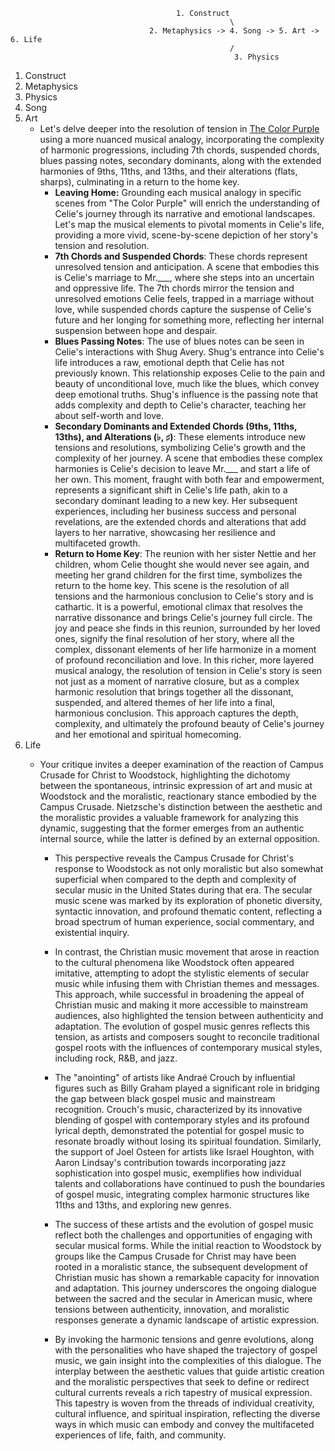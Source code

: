                                          1. Construct
                                                     \
                                   2. Metaphysics -> 4. Song -> 5. Art -> 6. Life
                                                     /
                                                      3. Physics



1. Construct
2. Metaphysics
3. Physics
4. Song
5. Art
   - Let's delve deeper into the resolution of tension in [The Color Purple](https://en.wikipedia.org/wiki/The_Color_Purple_(2023_film)) using a more nuanced musical analogy, incorporating the complexity of harmonic progressions, including 7th chords, suspended chords, blues passing notes, secondary dominants, along with the extended harmonies of 9ths, 11ths, and 13ths, and their alterations (flats, sharps), culminating in a return to the home key.
      - **Leaving Home:** Grounding each musical analogy in specific scenes from "The Color Purple" will enrich the understanding of Celie's journey through its narrative and emotional landscapes. Let's map the musical elements to pivotal moments in Celie's life, providing a more vivid, scene-by-scene depiction of her story's tension and resolution.
      - **7th Chords and Suspended Chords**: These chords represent unresolved tension and anticipation. A scene that embodies this is Celie's marriage to Mr.___, where she steps into an uncertain and oppressive life. The 7th chords mirror the tension and unresolved emotions Celie feels, trapped in a marriage without love, while suspended chords capture the suspense of Celie's future and her longing for something more, reflecting her internal suspension between hope and despair.
      - **Blues Passing Notes**: The use of blues notes can be seen in Celie's interactions with Shug Avery. Shug's entrance into Celie's life introduces a raw, emotional depth that Celie has not previously known. This relationship exposes Celie to the pain and beauty of unconditional love, much like the blues, which convey deep emotional truths. Shug's influence is the passing note that adds complexity and depth to Celie's character, teaching her about self-worth and love.
      - **Secondary Dominants and Extended Chords (9ths, 11ths, 13ths), and Alterations (♭, ♯)**: These elements introduce new tensions and resolutions, symbolizing Celie's growth and the complexity of her journey. A scene that embodies these complex harmonies is Celie's decision to leave Mr.___ and start a life of her own. This moment, fraught with both fear and empowerment, represents a significant shift in Celie's life path, akin to a secondary dominant leading to a new key. Her subsequent experiences, including her business success and personal revelations, are the extended chords and alterations that add layers to her narrative, showcasing her resilience and multifaceted growth.
      - **Return to Home Key**: The reunion with her sister Nettie and her children, whom Celie thought she would never see again, and meeting her grand children for the first time, symbolizes the return to the home key. This scene is the resolution of all tensions and the harmonious conclusion to Celie's story and is cathartic. It is a powerful, emotional climax that resolves the narrative dissonance and brings Celie's journey full circle. The joy and peace she finds in this reunion, surrounded by her loved ones, signify the final resolution of her story, where all the complex, dissonant elements of her life harmonize in a moment of profound reconciliation and love. In this richer, more layered musical analogy, the resolution of tension in Celie's story is seen not just as a moment of narrative closure, but as a complex harmonic resolution that brings together all the dissonant, suspended, and altered themes of her life into a final, harmonious conclusion. This approach captures the depth, complexity, and ultimately the profound beauty of Celie's journey and her emotional and spiritual homecoming.
6. Life
   - Your critique invites a deeper examination of the reaction of Campus Crusade for Christ to Woodstock, highlighting the dichotomy between the spontaneous, intrinsic expression of art and music at Woodstock and the moralistic, reactionary stance embodied by the Campus Crusade. Nietzsche's distinction between the aesthetic and the moralistic provides a valuable framework for analyzing this dynamic, suggesting that the former emerges from an authentic internal source, while the latter is defined by an external opposition.

      - This perspective reveals the Campus Crusade for Christ's response to Woodstock as not only moralistic but also somewhat superficial when compared to the depth and complexity of secular music in the United States during that era. The secular music scene was marked by its exploration of phonetic diversity, syntactic innovation, and profound thematic content, reflecting a broad spectrum of human experience, social commentary, and existential inquiry.

      - In contrast, the Christian music movement that arose in reaction to the cultural phenomena like Woodstock often appeared imitative, attempting to adopt the stylistic elements of secular music while infusing them with Christian themes and messages. This approach, while successful in broadening the appeal of Christian music and making it more accessible to mainstream audiences, also highlighted the tension between authenticity and adaptation. The evolution of gospel music genres reflects this tension, as artists and composers sought to reconcile traditional gospel roots with the influences of contemporary musical styles, including rock, R&B, and jazz.

      - The "anointing" of artists like Andraé Crouch by influential figures such as Billy Graham played a significant role in bridging the gap between black gospel music and mainstream recognition. Crouch's music, characterized by its innovative blending of gospel with contemporary styles and its profound lyrical depth, demonstrated the potential for gospel music to resonate broadly without losing its spiritual foundation. Similarly, the support of Joel Osteen for artists like Israel Houghton, with Aaron Lindsay's contribution towards incorporating jazz sophistication into gospel music, exemplifies how individual talents and collaborations have continued to push the boundaries of gospel music, integrating complex harmonic structures like 11ths and 13ths, and exploring new genres.

      - The success of these artists and the evolution of gospel music reflect both the challenges and opportunities of engaging with secular musical forms. While the initial reaction to Woodstock by groups like the Campus Crusade for Christ may have been rooted in a moralistic stance, the subsequent development of Christian music has shown a remarkable capacity for innovation and adaptation. This journey underscores the ongoing dialogue between the sacred and the secular in American music, where tensions between authenticity, innovation, and moralistic responses generate a dynamic landscape of artistic expression.

      - By invoking the harmonic tensions and genre evolutions, along with the personalities who have shaped the trajectory of gospel music, we gain insight into the complexities of this dialogue. The interplay between the aesthetic values that guide artistic creation and the moralistic perspectives that seek to define or redirect cultural currents reveals a rich tapestry of musical expression. This tapestry is woven from the threads of individual creativity, cultural influence, and spiritual inspiration, reflecting the diverse ways in which music can embody and convey the multifaceted experiences of life, faith, and community.
